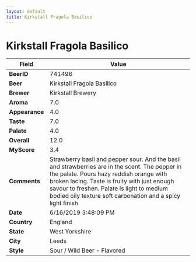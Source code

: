 ```yaml
---
layout: default
title: Kirkstall Fragola Basilico
---
```


# Kirkstall Fragola Basilico

| Field         | Value     |
|---------------|-----------|
| **BeerID** | 741496 |
| **Beer** | Kirkstall Fragola Basilico |
| **Brewer** | Kirkstall Brewery |
| **Aroma** | 7.0 |
| **Appearance** | 4.0 |
| **Taste** | 7.0 |
| **Palate** | 4.0 |
| **Overall** | 12.0 |
| **MyScore** | 3.4 |
| **Comments** | Strawberry basil and pepper sour. And the basil and strawberries are in the scent. The pepper in the palate. Pours hazy reddish orange with broken lacing. Taste is fruity with just enough savour to freshen. Palate is light to medium bodied oily texture soft carbonation and a spicy light finish  |
| **Date** | 6/16/2019 3:48:09 PM |
| **Country** | England |
| **State** | West Yorkshire |
| **City** | Leeds |
| **Style** | Sour / Wild Beer - Flavored |
